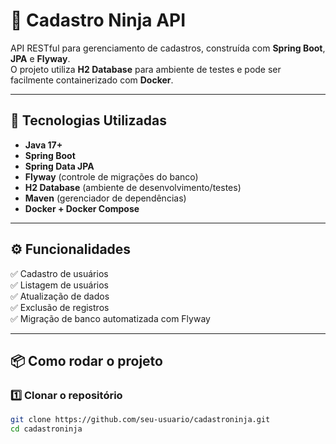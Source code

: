 # 🥷 Cadastro Ninja API

API RESTful para gerenciamento de cadastros, construída com **Spring Boot**, **JPA** e **Flyway**.  
O projeto utiliza **H2 Database** para ambiente de testes e pode ser facilmente containerizado com **Docker**.

---

## 🚀 Tecnologias Utilizadas
- **Java 17+**
- **Spring Boot**
- **Spring Data JPA**
- **Flyway** (controle de migrações do banco)
- **H2 Database** (ambiente de desenvolvimento/testes)
- **Maven** (gerenciador de dependências)
- **Docker + Docker Compose**

---

## ⚙️ Funcionalidades
✅ Cadastro de usuários  
✅ Listagem de usuários  
✅ Atualização de dados  
✅ Exclusão de registros  
✅ Migração de banco automatizada com Flyway

---

## 📦 Como rodar o projeto

### 1️⃣ Clonar o repositório
```bash
git clone https://github.com/seu-usuario/cadastroninja.git
cd cadastroninja
